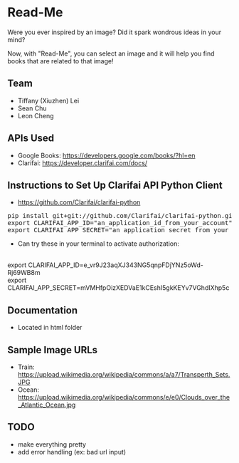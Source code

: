 # Read-Me

Were you ever inspired by an image? Did it spark wondrous ideas in your mind?

Now, with "Read-Me", you can select an image and it will help you find books that are related to that image! 

## Team
- Tiffany (Xiuzhen) Lei  
- Sean Chu               
- Leon Cheng            

## APIs Used
- Google Books: https://developers.google.com/books/?hl=en
- Clarifai: https://developer.clarifai.com/docs/

## Instructions to Set Up Clarifai API Python Client
- https://github.com/Clarifai/clarifai-python
<pre>
pip install git+git://github.com/Clarifai/clarifai-python.git
export CLARIFAI_APP_ID="an_application_id_from_your_account"
export CLARIFAI_APP_SECRET="an_application_secret_from_your_account"
</pre>


- Can try these in your terminal to activate authorization:
<br />
export CLARIFAI_APP_ID=e_vr9J23aqXJ343NG5qnpFDjYNz5oWd-Rj69WB8m
<br />
export CLARIFAI_APP_SECRET=mVMHfpOizXEDVaE1kCEshI5gkKEYv7VGhdIXhp5c



## Documentation
- Located in html folder

## Sample Image URLs
- Train: https://upload.wikimedia.org/wikipedia/commons/a/a7/Transperth_Sets.JPG
- Ocean: https://upload.wikimedia.org/wikipedia/commons/e/e0/Clouds_over_the_Atlantic_Ocean.jpg


## TODO
- make everything pretty
- add error handling (ex: bad url input)
